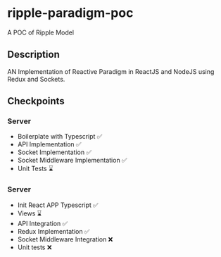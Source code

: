 # ripple-paradigm-poc
A POC of Ripple Model

## Description
AN Implementation of Reactive Paradigm in ReactJS and NodeJS using Redux and Sockets.


## Checkpoints

### Server

- Boilerplate with Typescript  ✅
- API Implementation  ✅
- Socket Implementation  ✅
- Socket Middleware Implementation  ✅
- Unit Tests ⌛

### Server

- Init React APP Typescript ✅
- Views ⌛
- API Integration ✅
- Redux Implementation ✅
- Socket Middleware Integration ❌
- Unit tests ❌
